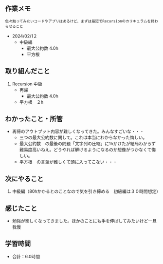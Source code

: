 ## 作業メモ
    色々触ってみたいコードやアプリはあるけど、まずは最短でRecursionのカリキュラムを終わらせること

- 2024/02/1２
    - 中級編
        - 最大公約数 4.0h
        - 平方根

## 取り組んだこと
1. Recursion 中級
    - 再帰
        - 最大公約数 4.0h
    - 平方根　２h

## わかったこと・所管
- 再帰のアウトプット内容が難しくなってきた。みんなすごいな・・・
    - 三つの最大公約数に関して。これは本当にわからなかった悔しい。
    - 最大公約数　の最後の問題「文字列の圧縮」に1hかけたが結局わからず難易度高いねえ。どうやれば解けるようになるのか想像がつかなくて悔しい。
    - 平方根　の言葉が難しくて頭に入ってこない・・・

## 次にやること
1. 中級編（80hかかるとのことなので気を引き締める　初級編は３０時間想定）

## 感じたこと
- 勉強が楽しくなってきました。ほかのことにも手を伸ばしてみたいけど一旦我慢

## 学習時間
- 合計：6.0時間
